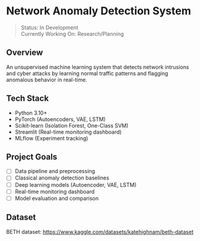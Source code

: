 # Network Anomaly Detection System

> Status: In Development<br>
> Currently Working On: Research/Planning

## Overview
An unsupervised machine learning system that detects network intrusions and cyber attacks by learning normal traffic patterns and flagging anomalous behavior in real-time.

## Tech Stack
- Python 3.10+
- PyTorch (Autoencoders, VAE, LSTM)
- Scikit-learn (Isolation Forest, One-Class SVM)
- Streamlit (Real-time monitoring dashboard)
- MLflow (Experiment tracking)

## Project Goals
- [ ] Data pipeline and preprocessing
- [ ] Classical anomaly detection baselines
- [ ] Deep learning models (Autoencoder, VAE, LSTM)
- [ ] Real-time monitoring dashboard
- [ ] Model evaluation and comparison

## Dataset
BETH dataset: https://www.kaggle.com/datasets/katehighnam/beth-dataset
